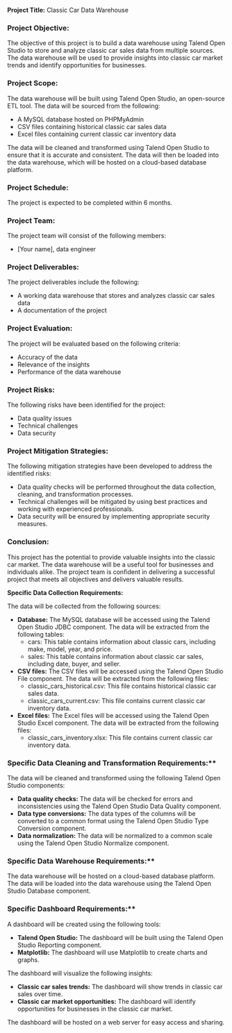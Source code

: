 **Project Title:** Classic Car Data Warehouse

### Project Objective:

The objective of this project is to build a data warehouse using Talend Open Studio to store and analyze classic car sales data from multiple sources. The data warehouse will be used to provide insights into classic car market trends and identify opportunities for businesses.

### Project Scope:

The data warehouse will be built using Talend Open Studio, an open-source ETL tool. The data will be sourced from the following:

* A MySQL database hosted on PHPMyAdmin
* CSV files containing historical classic car sales data
* Excel files containing current classic car inventory data

The data will be cleaned and transformed using Talend Open Studio to ensure that it is accurate and consistent. The data will then be loaded into the data warehouse, which will be hosted on a cloud-based database platform.

### Project Schedule:

The project is expected to be completed within 6 months.

### Project Team:

The project team will consist of the following members:

* [Your name], data engineer

### Project Deliverables:

The project deliverables include the following:

* A working data warehouse that stores and analyzes classic car sales data
* A documentation of the project

### Project Evaluation:

The project will be evaluated based on the following criteria:

* Accuracy of the data
* Relevance of the insights
* Performance of the data warehouse

### Project Risks:

The following risks have been identified for the project:

* Data quality issues
* Technical challenges
* Data security

### Project Mitigation Strategies:

The following mitigation strategies have been developed to address the identified risks:

* Data quality checks will be performed throughout the data collection, cleaning, and transformation processes.
* Technical challenges will be mitigated by using best practices and working with experienced professionals.
* Data security will be ensured by implementing appropriate security measures.

### Conclusion:

This project has the potential to provide valuable insights into the classic car market. The data warehouse will be a useful tool for businesses and individuals alike. The project team is confident in delivering a successful project that meets all objectives and delivers valuable results.

**Specific Data Collection Requirements:**

The data will be collected from the following sources:

* **Database:** The MySQL database will be accessed using the Talend Open Studio JDBC component. The data will be extracted from the following tables:
    * cars: This table contains information about classic cars, including make, model, year, and price.
    * sales: This table contains information about classic car sales, including date, buyer, and seller.
* **CSV files:** The CSV files will be accessed using the Talend Open Studio File component. The data will be extracted from the following files:
    * classic_cars_historical.csv: This file contains historical classic car sales data.
    * classic_cars_current.csv: This file contains current classic car inventory data.
* **Excel files:** The Excel files will be accessed using the Talend Open Studio Excel component. The data will be extracted from the following files:
    * classic_cars_inventory.xlsx: This file contains current classic car inventory data.

### Specific Data Cleaning and Transformation Requirements:**

The data will be cleaned and transformed using the following Talend Open Studio components:

* **Data quality checks:** The data will be checked for errors and inconsistencies using the Talend Open Studio Data Quality component.
* **Data type conversions:** The data types of the columns will be converted to a common format using the Talend Open Studio Type Conversion component.
* **Data normalization:** The data will be normalized to a common scale using the Talend Open Studio Normalize component.

### Specific Data Warehouse Requirements:**

The data warehouse will be hosted on a cloud-based database platform. The data will be loaded into the data warehouse using the Talend Open Studio Database component.

### Specific Dashboard Requirements:**

A dashboard will be created using the following tools:

* **Talend Open Studio:** The dashboard will be built using the Talend Open Studio Reporting component.
* **Matplotlib:** The dashboard will use Matplotlib to create charts and graphs.

The dashboard will visualize the following insights:

* **Classic car sales trends:** The dashboard will show trends in classic car sales over time.
* **Classic car market opportunities:** The dashboard will identify opportunities for businesses in the classic car market.

The dashboard will be hosted on a web server for easy access and sharing.
